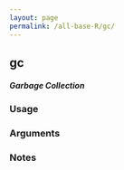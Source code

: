 ```yaml
---
layout: page
permalink: /all-base-R/gc/
---
```


## __gc__

#### _Garbage Collection_

### Usage

### Arguments

### Notes
